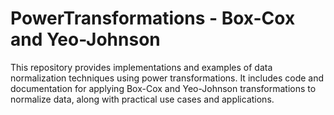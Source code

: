 # PowerTransformations - Box-Cox and Yeo-Johnson
This repository provides implementations and examples of data normalization techniques using power transformations. It includes code and documentation for applying Box-Cox and Yeo-Johnson transformations to normalize data, along with practical use cases and applications.
